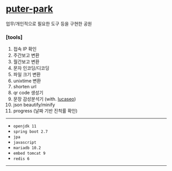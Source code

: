 # [puter-park](https://puter.us)

업무/개인적으로 필요한 도구 등을 구현한 공원

### [tools]
1. 접속 IP 확인
2. 주간보고 변환
3. 월간보고 변환
4. 문자 인코딩/디코딩
5. 파일 크기 변환
6. unixtime 변환
7. shorten url
8. qr code 생성기
9. 문장 감성분석기 (with. [lucaseo](https://github.com/lucaseo))
10. json beautify/minify
11. progress (날짜 기반 진척률 확인)

---
* `openjdk 11`  
* `spring boot 2.7`  
* `jpa`  
* `javascript`  
* `mariadb 10.2`  
* `embed tomcat 9`  
* `redis 6`  
---
